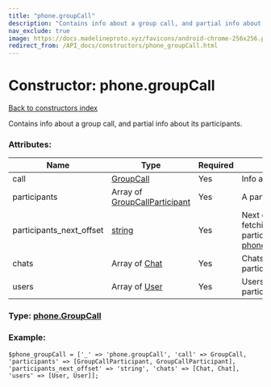 ```yaml
---
title: "phone.groupCall"
description: "Contains info about a group call, and partial info about its participants."
nav_exclude: true
image: https://docs.madelineproto.xyz/favicons/android-chrome-256x256.png
redirect_from: /API_docs/constructors/phone_groupCall.html
---
```

# Constructor: phone.groupCall  
[Back to constructors index](/API_docs/constructors/index.html)



Contains info about a group call, and partial info about its participants.

### Attributes:

| Name     |    Type       | Required | Description |
|----------|---------------|----------|-------------|
|call|[GroupCall](/API_docs/types/GroupCall.html) | Yes|Info about the group call|
|participants|Array of [GroupCallParticipant](/API_docs/types/GroupCallParticipant.html) | Yes|A partial list of participants.|
|participants\_next\_offset|[string](/API_docs/types/string.html) | Yes|Next offset to use when fetching the remaining participants using [phone.getGroupParticipants](../methods/phone.getGroupParticipants.html)|
|chats|Array of [Chat](/API_docs/types/Chat.html) | Yes|Chats mentioned in the participants vector|
|users|Array of [User](/API_docs/types/User.html) | Yes|Users mentioned in the participants vector|



### Type: [phone.GroupCall](/API_docs/types/phone.GroupCall.html)


### Example:

```
$phone_groupCall = ['_' => 'phone.groupCall', 'call' => GroupCall, 'participants' => [GroupCallParticipant, GroupCallParticipant], 'participants_next_offset' => 'string', 'chats' => [Chat, Chat], 'users' => [User, User]];
```  
